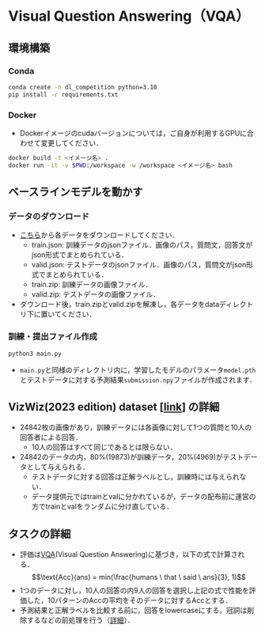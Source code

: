 # Visual Question Answering（VQA）


## 環境構築
### Conda
```bash
conda create -n dl_competition python=3.10
pip install -r requirements.txt
```
### Docker
- Dockerイメージのcudaバージョンについては，ご自身が利用するGPUに合わせて変更してください．
```bash
docker build -t <イメージ名> .
docker run -it -v $PWD:/workspace -w /workspace <イメージ名> bash
```

## ベースラインモデルを動かす
### データのダウンロード
- [こちら](https://drive.google.com/drive/folders/1QTcWMATZ_iGsHnxq6-3aXa7D5VZAzs5T?usp=sharing)から各データをダウンロードしてください．
  - train.json: 訓練データのjsonファイル．画像のパス，質問文，回答文がjson形式でまとめられている．
  - valid.json: テストデータのjsonファイル．画像のパス，質問文がjson形式でまとめられている．
  - train.zip: 訓練データの画像ファイル．
  - valid.zip: テストデータの画像ファイル．
- ダウンロード後，train.zipとvalid.zipを解凍し，各データをdataディレクトリ下に置いてください．
### 訓練・提出ファイル作成
```bash
python3 main.py
```
- `main.py`と同様のディレクトリ内に，学習したモデルのパラメータ`model.pth`とテストデータに対する予測結果`submission.npy`ファイルが作成されます．

## VizWiz(2023 edition) dataset [[link](https://www.kaggle.com/datasets/nqa112/vizwiz-2023-edition)] の詳細
- 24842枚の画像があり，訓練データには各画像に対して1つの質問と10人の回答者による回答．
  - 10人の回答はすべて同じであるとは限らない．
- 24842のデータの内，80%(19873)が訓練データ，20%(4969)がテストデータとして与えられる．
  - テストデータに対する回答は正解ラベルとし，訓練時には与えられない．
  - データ提供元ではtrainとvalに分かれているが，データの配布前に運営の方でtrainとvalをランダムに分け直している．

## タスクの詳細
- 評価は[VQA](https://visualqa.org/index.html)(Visual Question Answering)に基づき，以下の式で計算される．
$$\text{Acc}(ans) = min(\frac{humans \ that \ said \ ans}{3}, 1)$$
- 1つのデータに対し，10人の回答の内9人の回答を選択し上記の式で性能を評価した，10パターンのAccの平均をそのデータに対するAccとする．
- 予測結果と正解ラベルを比較する前に，回答をlowercaseにする，冠詞は削除するなどの前処理を行う（[詳細](https://visualqa.org/evaluation.html)）．
